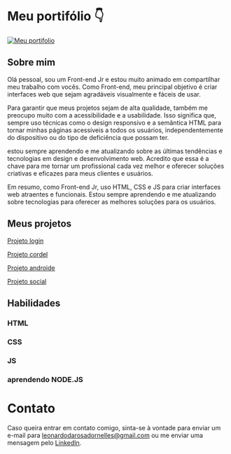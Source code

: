 <h1> Meu portifólio 👇</h1>

[![Meu portifolio](https://github.com/LeonardoDaRosaDornelles/portifolio/blob/main/imagens/bg-portifolio.png)](https://leonardodarosadornelles.github.io/portifolio/)
 
<h2>Sobre mim</h2>
Olá pessoal, sou um Front-end Jr e estou muito animado em compartilhar meu trabalho com vocês. Como Front-end, meu principal objetivo é criar interfaces web que sejam agradáveis visualmente e fáceis de usar.

Para garantir que meus projetos sejam de alta qualidade, também me preocupo muito com a acessibilidade e a usabilidade. Isso significa que, sempre uso técnicas como o design responsivo e a semântica HTML para tornar minhas páginas acessíveis a todos os usuários, independentemente do dispositivo ou do tipo de deficiência que possam ter.

estou sempre aprendendo e me atualizando sobre as últimas tendências e tecnologias em design e desenvolvimento web. Acredito que essa é a chave para me tornar um profissional cada vez melhor e oferecer soluções criativas e eficazes para meus clientes e usuários.

Em resumo, como Front-end Jr, uso HTML, CSS e JS para criar interfaces web atraentes e funcionais. Estou sempre aprendendo e me atualizando sobre tecnologias para oferecer as melhores soluções para os usuários.

<h2>Meus projetos</h2> 

[Projeto login](https://leonardodarosadornelles.github.io/projeto-login/)

[Projeto cordel](https://leonardodarosadornelles.github.io/projeto-cordel/)

[Projeto androide](https://leonardodarosadornelles.github.io/projeto-andorid/)

[Projeto social](https://leonardodarosadornelles.github.io/projeto-social/)

<h2>Habilidades</h2>
<H3>HTML</H3>
<H3>CSS</H3>
<H3>JS</H3>
<H3>aprendendo NODE.JS</H3>

<h1>Contato</h1>
Caso queira entrar em contato comigo, sinta-se à vontade para enviar um e-mail para <a href="mailto:leonardodarosadornelles@gmail.com" target="blank">leonardodarosadornelles@gmail.com</a> ou me enviar uma mensagem pelo <a href="https://www.linkedin.com/in/leonardo-da-rosa-dornelles-165187240" target="blank">LinkedIn</a>.
